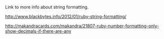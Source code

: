 Link to more info about string formatting.

http://www.blackbytes.info/2012/01/ruby-string-formatting/

http://makandracards.com/makandra/21807-ruby-number-formatting-only-show-decimals-if-there-are-any
